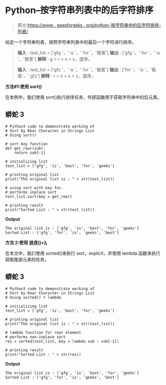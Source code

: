 # Python–按字符串列表中的后字符排序

> 原文:[https://www . geesforgeks . org/python-按字符串中的后字符排序-列表/](https://www.geeksforgeeks.org/python-sort-by-rear-character-in-strings-list/)

给定一个字符串列表，按照字符串列表中的最后一个字符进行排序。

> **输入** : test_list = ['gfg '，' is '，' for '，'极客']
> **输出** : ['gfg '，' for '，' is '，'极客']
> **解释** : g < r < s = s，遂序。
> 
> **输入** : test_list = ['gfz '，' is '，' for '，'极客']
> **输出** : ['for '，' is '，'极客'，' gfz']
> **解释** : r < s = s < z，遂序。

**方法#1:使用 sort()**

在本例中，我们使用 sort()执行排序任务，外部函数用于获取字符串中的后元素。

## 蟒蛇 3

```
# Python3 code to demonstrate working of
# Sort by Rear Character in Strings List
# Using sort()

# sort key function
def get_rear(sub):
    return sub[-1]

# initializing list
test_list = ['gfg', 'is', 'best', 'for', 'geeks']

# printing original list
print("The original list is : " + str(test_list))

# using sort with key fnc.
# performs inplace sort
test_list.sort(key = get_rear)

# printing result
print("Sorted List : " + str(test_list))
```

**Output**

```
The original list is : ['gfg', 'is', 'best', 'for', 'geeks']
Sorted List : ['gfg', 'for', 'is', 'geeks', 'best']
```

**方法 2:使用** [**排序()**](https://www.geeksforgeeks.org/sorted-function-python/)**+**[**λ**](https://www.geeksforgeeks.org/python-lambda/)

在本文中，我们使用 sorted()来执行 sort，explicit，并使用 lambda 函数来执行获取尾部元素的任务。

## 蟒蛇 3

```
# Python3 code to demonstrate working of
# Sort by Rear Character in Strings List
# Using sorted() + lambda

# initializing list
test_list = ['gfg', 'is', 'best', 'for', 'geeks']

# printing original list
print("The original list is : " + str(test_list))

# lambda function for rear element
# performs non-inplace sort
res = sorted(test_list, key = lambda sub : sub[-1])

# printing result
print("Sorted List : " + str(res))
```

**Output**

```
The original list is : ['gfg', 'is', 'best', 'for', 'geeks']
Sorted List : ['gfg', 'for', 'is', 'geeks', 'best']
```